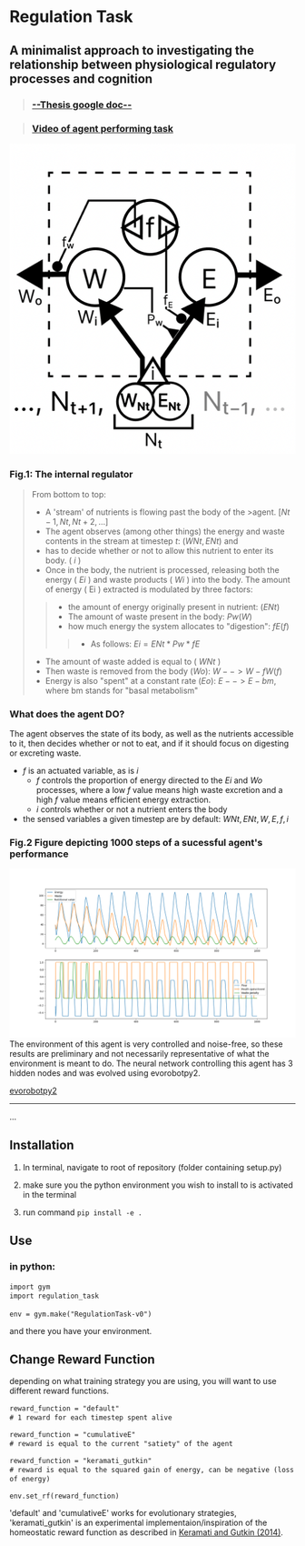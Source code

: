 # Regulation Task
## A minimalist approach to investigating the relationship between physiological regulatory processes and cognition

>### [--Thesis google doc--](https://docs.google.com/document/d/1PajZf6r1QQUTJS9LNHCGfRXgicV37BbU3PBe8qx3AB0/edit#)

>### [Video of agent performing task](https://www.youtube.com/watch?v=-LgDBbVABHQ)

<img src="images/Flowchart.png">

### Fig.1: The internal regulator
>From bottom to top:
>* A 'stream' of nutrients is flowing past the body of the >agent. $[Nt-1, Nt, Nt+2,...]$
>* The agent observes (among other things) the energy and waste contents in the stream at timestep $t$: $( WNt, ENt )$ and 
>* has to decide whether or not to allow this nutrient to enter its body. ( $i$ )
>* Once in the body, the nutrient is processed, releasing both the energy ( $Ei$ ) and waste products ( $Wi$ ) into the body. The amount of energy ( Ei ) extracted is modulated by three factors: 
>>  * the amount of energy originally present in nutrient: $(ENt)$
>>  * The amount of waste present in the body: $Pw(W)$
>>  * how much energy the system allocates to "digestion": $fE(f)$
> >>   * As follows: $Ei = ENt * Pw * fE$
>* The amount of waste added is equal to ( $WNt$ )
>* Then waste is removed from the body $(Wo)$:  $W --> W-fW(f)$
>* Energy is also "spent" at a constant rate $(Eo)$: $E --> E- bm$, where bm stands for "basal metabolism" 

### What does the agent DO?
The agent observes the state of its body, as well as the nutrients accessible to it, then decides whether or not to eat, and if it should focus on digesting or excreting waste.
* $f$ is an actuated variable, as is $i$
  * $f$ controls the proportion of energy directed to the $Ei$ and $Wo$ processes, where a low $f$ value means high waste excretion and a high $f$ value means efficient energy extraction.
  * $i$ controls whether or not a nutrient enters the body
* the sensed variables a given timestep are by default: $WNt, ENt, W, E, f, i$

### Fig.2 Figure depicting 1000 steps of a sucessful agent's performance
<img src="images/3_hidden.png">
The environment of this agent is very controlled and noise-free, so these results are preliminary and not necessarily representative of what the environment is meant to do. The neural network controlling this agent has 3 hidden nodes and was evolved using evorobotpy2.

[evorobotpy2](https://github.com/snolfi/evorobotpy2)

---
...

## Installation

1. In terminal, navigate to root of repository (folder containing setup.py)

2. make sure you the python environment you wish to install to is activated in the terminal 

3. run command
   ```pip install -e .```



## Use

### in python:

```
import gym
import regulation_task

env = gym.make("RegulationTask-v0")
```


and there you have your environment.


## Change Reward Function

depending on what training strategy you are using, you will want to use different reward functions.
``` 
reward_function = "default"     
# 1 reward for each timestep spent alive
```
```
reward_function = "cumulativeE"     
# reward is equal to the current "satiety" of the agent
```
```
reward_function = "keramati_gutkin"   
# reward is equal to the squared gain of energy, can be negative (loss of energy)
```
```
env.set_rf(reward_function)
```

'default' and 'cumulativeE' works for evolutionary strategies, 'keramati_gutkin' is an experimental implementaion/inspiration of the homeostatic reward function as described in [Keramati and Gutkin (2014)](https://elifesciences.org/articles/04811).